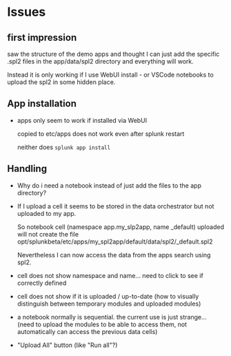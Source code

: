# Issues


## first impression

saw the structure of the demo apps and thought I can just add the specific .spl2 files in the app/data/spl2 directory
and everything will work.

Instead it is only working if I use WebUI install - or VSCode notebooks to upload the spl2 in some hidden place.


## App installation

- apps only seem to work if installed via WebUI

    copied to etc/apps does not work even after splunk restart

    neither does `splunk app install`



##  Handling

- Why do i need a notebook instead of just add the files to the app directory?

- If I upload a cell it seems to be stored in the data orchestrator but not uploaded to my app.
  
  So notebook cell (namespace app.my_slp2app, name _default) uploaded will not create the file
  opt/splunkbeta/etc/apps/my_spl2app/default/data/spl2/_default.spl2

  Nevertheless I can now access the data from the apps search using spl2.

- cell does not show namespace and name... need to click to see if correctly defined
- cell does not show if it is uploaded / up-to-date (how to visually distinguish between temporary modules and uploaded modules)

- a notebook normally is sequential. the current use is just strange... (need to upload the modules to be able to access them,
  not automatically can access the previous data cells)

- "Upload All" button (like "Run all"?)